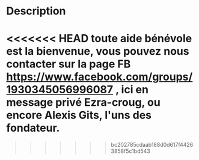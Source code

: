 # Description
<<<<<<< HEAD
toute aide bénévole est la bienvenue, vous pouvez nous contacter sur la page FB https://www.facebook.com/groups/1930345056996087 , ici en message privé Ezra-croug, ou encore Alexis Gits, l'uns des fondateur.
=======
>>>>>>> bc202785cdaab188d0d617f44263858f5c1bd543
